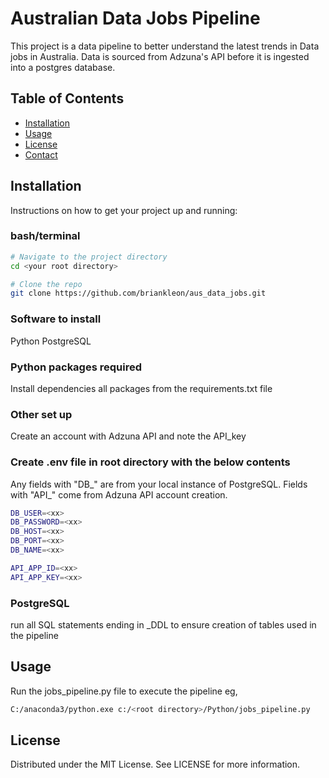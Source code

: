 # Australian Data Jobs Pipeline

This project is a data pipeline to better understand the latest trends in Data jobs in Australia. Data is sourced from Adzuna's API before it is ingested into a postgres database.

## Table of Contents

- [Installation](#installation)
- [Usage](#usage)
- [License](#license)
- [Contact](#contact)

## Installation

Instructions on how to get your project up and running:

### bash/terminal

```bash
# Navigate to the project directory
cd <your root directory>

# Clone the repo
git clone https://github.com/briankleon/aus_data_jobs.git
```

### Software to install

Python
PostgreSQL

### Python packages required

Install dependencies
all packages from the requirements.txt file

### Other set up

Create an account with Adzuna API and note the API_key

### Create .env file in root directory with the below contents

Any fields with "DB_" are from your local instance of PostgreSQL. Fields with "API_" come from Adzuna API account creation.

```bash
DB_USER=<xx>
DB_PASSWORD=<xx>
DB_HOST=<xx>
DB_PORT=<xx>
DB_NAME=<xx>

API_APP_ID=<xx>
API_APP_KEY=<xx>
```

### PostgreSQL

run all SQL statements ending in _DDL to ensure creation of tables used in the pipeline

## Usage

Run the jobs_pipeline.py file to execute the pipeline eg,

```bash
C:/anaconda3/python.exe c:/<root directory>/Python/jobs_pipeline.py
```

## License

Distributed under the MIT License. See LICENSE for more information.
